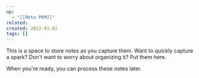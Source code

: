 ```yaml
---
up:
  - "[[Meta PKM]]"
related: 
created: 2022-01-01
tags: []
---
```

This is a space to store notes as you capture them.
Want to quickly capture a spark? Don't want to worry about organizing it?
Put them here.

When you're ready, you can process these notes later.